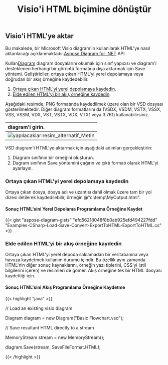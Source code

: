 ﻿---
title:  Visio'i HTML biçimine dönüştür
linktitle: Visio'i HTML'ye dönüştür
type: docs
weight: 30
url: /tr/net/convert-visio-to-html/
description: Bu konu, Aspose.Diagram'in Visio'i html biçimlerine dönüştürmeye nasıl izin verdiğini gösterir. VSD, VSS, VDW, VST, VSDX, VSSX, VSTX, VSDM, VSTM,VSSM'i birkaç satır kodla html'ye dönüştürün.
---
## **Visio'i HTML'ye aktar**
 Bu makalede, bir Microsoft Visio diagram'in kullanılarak HTML'ye nasıl aktarılacağı açıklanmaktadır.[Aspose.Diagram for .NET](https://products.aspose.com/diagram/net/) API.

 Kullan[Diagram](http://www.aspose.com/api/net/diagram/aspose.diagram/diagram) diagram dosyalarını okumak için sınıf yapıcısı ve diagram'i desteklenen herhangi bir görüntü formatına dışa aktarmak için Save yöntemi. Geliştiriciler, ortaya çıkan HTML'yi yerel depolamaya veya doğrudan bir akış örneğine kaydedebilir.

1. [Ortaya çıkan HTML'yi yerel depolamaya kaydedin](https://docs.aspose.com/diagram/net/convert-visio-to-html/#save-resultant-html-in-the-local-storage).
1. [Elde edilen HTML'yi bir akış örneğine kaydedin](https://docs.aspose.com/diagram/net/convert-visio-to-html/#save-resultant-html-in-a-stream-instance).

Aşağıdaki resimde, PNG formatında kaydedilmek üzere olan bir VSD dosyası gösterilmektedir. Diğer diagram formatlarını da (VSDX, VSDM, VSTX, VSSX, VSS, VSSM, VDX, VST, VSTX, VDX, VTX1 veya 3.761) kullanabilirsiniz.

|**diagram'i girin.**|
|:- |
|![yapılacaklar:resim_alternatif_Metin](how-to-convert-a-visio-diagram_6.png)|
VSD diagram'i HTML'ye aktarmak için aşağıdaki adımları gerçekleştirin:

1. Diagram sınıfının bir örneğini oluşturun.
1. Dagram sınıfının Save yöntemini çağırın ve çıktı formatı olarak HTML'yi ayarlayın.
### **Ortaya çıkan HTML'yi yerel depolamaya kaydedin**
Ortaya çıkan dosya, dosya adı ve uzantısı dahil olmak üzere tam bir yol dizesi iletilerek kaydedilebilir, örneğin @"c:\temp\MyOutput.html".
#### **Sonuç HTML'sini Yerel Depolama Programlama Örneğine Kaydet**
{{< gist "aspose-diagram-gists" "efd56218048f8b0ab925efd494227fdd" "Examples-CSharp-Load-Save-Convert-ExportToHTML-ExportToHTML.cs" >}}



### **Elde edilen HTML'yi bir akış örneğine kaydedin**
Ortaya çıkan HTML'yi yerel depoda saklamadan bir veritabanına veya havuza kaydetmek kullanım durumu içindir. Bu özellik aynı zamanda HTML'nin diğer sonuç kaynaklarını, örneğin yazı tiplerini, CSS'yi (stil bilgilerini içeren) ve resimleri de gömer. Akış örneğine tek bir HTML dosyası kaydettiği için.
#### **Sonuç HTML'sini Akış Programlama Örneğine Kaydetme**
{{< highlight "java" >}}

 // Load an existing visio diagram

Diagram diagram = new Diagram("Basic Flowchart.vsd");

// Save resultant HTML directly to a stream

MemoryStream stream = new MemoryStream();

diagram.Save(stream, SaveFileFormat.HTML);



{{< /highlight >}}
